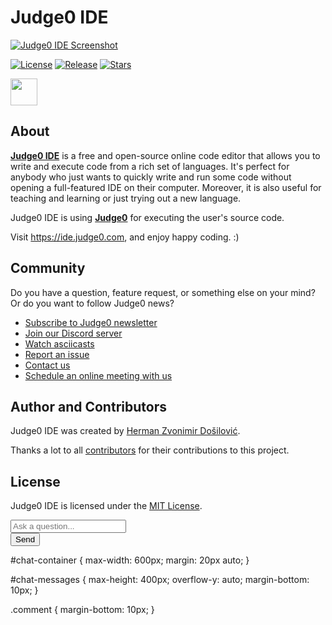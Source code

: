 # Judge0 IDE

[![Judge0 IDE Screenshot](./.github/screenshot.png)](https://ide.judge0.com)

[![License](https://img.shields.io/github/license/judge0/ide?color=2185d0&style=flat-square)](https://github.com/judge0/ide/blob/master/LICENSE)
[![Release](https://img.shields.io/github/v/release/judge0/ide?color=2185d0&style=flat-square)](https://github.com/judge0/ide/releases)
[![Stars](https://img.shields.io/github/stars/judge0/ide?color=2185d0&style=flat-square)](https://github.com/judge0/ide/stargazers)

<a href="https://www.producthunt.com/posts/judge0-ide" target="_blank"><img src="https://api.producthunt.com/widgets/embed-image/v1/featured.svg?post_id=179885&theme=light" alt="" height="43px" /></a>

## About

[**Judge0 IDE**](https://ide.judge0.com) is a free and open-source online code editor that allows you to write and execute code from a rich set of languages. It's perfect for anybody who just wants to quickly write and run some code without opening a full-featured IDE on their computer. Moreover, it is also useful for teaching and learning or just trying out a new language.

Judge0 IDE is using [**Judge0**](https://ce.judge0.com) for executing the user's source code.

Visit https://ide.judge0.com, and enjoy happy coding. :)

## Community

Do you have a question, feature request, or something else on your mind? Or do you want to follow Judge0 news?

- [Subscribe to Judge0 newsletter](https://subscribe.judge0.com)
- [Join our Discord server](https://discord.gg/GRc3v6n)
- [Watch asciicasts](https://asciinema.org/~hermanzdosilovic)
- [Report an issue](https://github.com/judge0/judge0/issues/new)
- [Contact us](mailto:contact@judge0.com)
- [Schedule an online meeting with us](https://meet.judge0.com)

## Author and Contributors

Judge0 IDE was created by [Herman Zvonimir Došilović](https://github.com/hermanzdosilovic).

Thanks a lot to all [contributors](https://github.com/judge0/ide/graphs/contributors) for their contributions to this project.

## License

Judge0 IDE is licensed under the [MIT License](https://github.com/judge0/ide/blob/master/LICENSE).

<div id="chat-container" class="ui segment">
    <div id="chat-messages" class="ui comments"></div>
    <form id="chat-form" class="ui reply form">
        <div class="field">
            <input id="chat-input" type="text" placeholder="Ask a question...">
        </div>
        <button type="submit" class="ui primary button">Send</button>
    </form>
</div>

<script>
document.getElementById("chat-form").addEventListener("submit", function(event) {
    event.preventDefault();
    const userInput = document.getElementById("chat-input").value;
    if (userInput.trim() === "") return;

    // Display user message
    const userMessage = document.createElement("div");
    userMessage.className = "comment";
    userMessage.innerHTML = `<div class="content"><div class="text">${userInput}</div></div>`;
    document.getElementById("chat-messages").appendChild(userMessage);

    // Clear input
    document.getElementById("chat-input").value = "";

    // Send to AI assistant
    sendToAI(userInput);
});

function sendToAI(message) {
    // Simulate AI processing
    const aiResponse = processAIMessage(message);

    // Display AI response
    const aiMessage = document.createElement("div");
    aiMessage.className = "comment";
    aiMessage.innerHTML = `<div class="content"><div class="text">${aiResponse}</div></div>`;
    document.getElementById("chat-messages").appendChild(aiMessage);
}

function processAIMessage(message) {
    // Placeholder for AI logic
    return `You asked: ${message}`;
}
</script>

#chat-container {
max-width: 600px;
margin: 20px auto;
}

#chat-messages {
max-height: 400px;
overflow-y: auto;
margin-bottom: 10px;
}

.comment {
margin-bottom: 10px;
}
